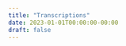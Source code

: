```yaml
---
title: "Transcriptions"
date: 2023-01-01T00:00:00-00:00
draft: false
---
```


<!-- Blank file needed to render page! -->